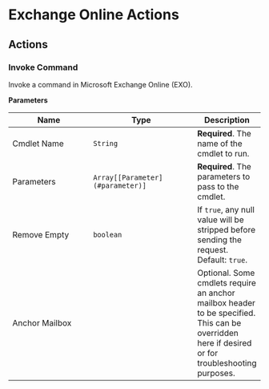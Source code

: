 # Exchange Online Actions

## Actions

### Invoke Command

Invoke a command in Microsoft Exchange Online (EXO).

**Parameters**[**​**](http://localhost:3000/docs/integrations/Mail/ms-exchange-online#parameters)

<table data-full-width="true"><thead><tr><th width="800">Name</th><th width="780.3333333333333">Type</th><th>Description</th></tr></thead><tbody><tr><td>Cmdlet Name</td><td><code>String</code></td><td><strong>Required</strong>. The name of the cmdlet to run.</td></tr><tr><td>Parameters</td><td><code>Array[[Parameter](#parameter)]</code></td><td><strong>Required</strong>. The parameters to pass to the cmdlet.</td></tr><tr><td>Remove Empty</td><td><code>boolean</code></td><td>If <code>true</code>, any null value will be stripped before sending the request. Default: <code>true</code>.</td></tr><tr><td>Anchor Mailbox</td><td></td><td>Optional. Some cmdlets require an anchor mailbox header to be specified. This can be overridden here if desired or for troubleshooting purposes.</td></tr></tbody></table>
